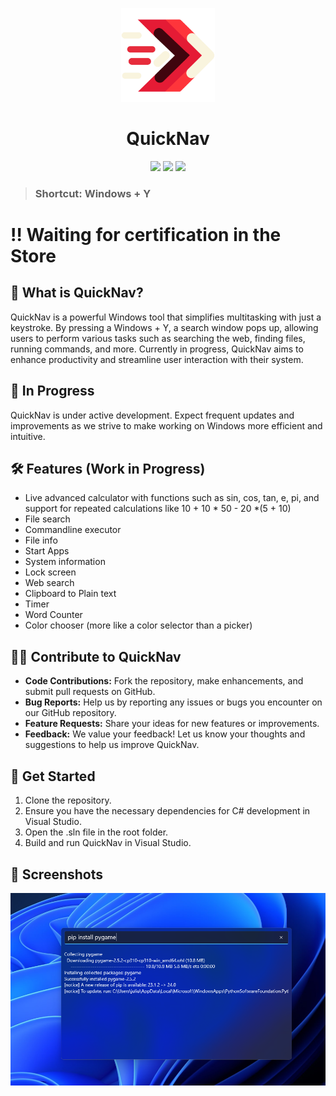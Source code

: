 <p align="center">
    <img src="QuickNav/Assets/AppIcon/appicon.svg" height="150px" width="auto" alt="QuickNav Logo">
 </p> 
 <h1  align="center">QuickNav</h1>
<div align="center">
    <img src="https://img.shields.io/github/stars/FrozenAssassine/QuickNav?style=flat"/>
    <img src="https://img.shields.io/github/issues-pr/FrozenAssassine/QuickNav?style=flat"/>
    <img src="https://img.shields.io/github/repo-size/FrozenAssassine/QuickNav?style=flat"/>
</div>

>### Shortcut: **Windows + Y**

# ‼️ Waiting for certification in the Store

## 🤔 What is QuickNav?
QuickNav is a powerful Windows tool that simplifies multitasking with just a keystroke. By pressing a Windows + Y, a search window pops up, allowing users to perform various tasks such as searching the web, finding files, running commands, and more. Currently in progress, QuickNav aims to enhance productivity and streamline user interaction with their system.

## 🚧 In Progress
QuickNav is under active development. Expect frequent updates and improvements as we strive to make working on Windows more efficient and intuitive.

## 🛠️ Features (Work in Progress)
- Live advanced calculator with functions such as sin, cos, tan, e, pi, and support for repeated calculations like 10 + 10 * 50 - 20 *(5 + 10)
- File search
- Commandline executor
- File info
- Start Apps
- System information
- Lock screen
- Web search
- Clipboard to Plain text
- Timer
- Word Counter
- Color chooser (more like a color selector than a picker)

## 👨‍💻 Contribute to QuickNav
- **Code Contributions:** Fork the repository, make enhancements, and submit pull requests on GitHub.
- **Bug Reports:** Help us by reporting any issues or bugs you encounter on our GitHub repository.
- **Feature Requests:** Share your ideas for new features or improvements.
- **Feedback:** We value your feedback! Let us know your thoughts and suggestions to help us improve QuickNav.

## 🚀 Get Started
1. Clone the repository.
2. Ensure you have the necessary dependencies for C# development in Visual Studio.
3. Open the .sln file in the root folder.
4. Build and run QuickNav in Visual Studio.

## 📸 Screenshots
<img src="images/screen2.png"/>
